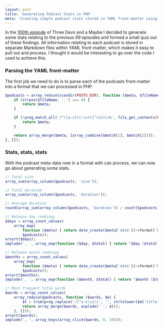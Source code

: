 ```yaml
---
layout: post
title: 'Generating Podcast Stats in PHP'
meta: 'Creating simple podcast stats stored in YAML front-matter using PHP'
---
```


In the [100th episode](http://threedevsandamaybe.com/the-one-hundredth-episode/) of Three Devs and a Maybe I decided to generate some stats relating to the previous 99 episodes and formed a small quiz out of these findings.
All information relating to each podcast is stored in separate Markdown files within YAML front-matter, which makes it easy to pull out and process.
I thought it would be interesting to go over the code I used to achieve this.

<!--more-->

### Parsing the YAML front-matter

The first job we need to do is to parse each of the podcasts front-matter into a format that we can processed in PHP.

```php
$podcasts = array_reduce(scandir(POSTS_DIR), function ($meta, $fileName) {
    if (strpos($fileName, '.') === 0) {
        return $meta;
    }

    if (!preg_match_all('/^([a-z]+):\s+([^\n]+)/m', file_get_contents(POSTS_DIR . '/' . $fileName), $match)) {
        return $meta;
    }

    return array_merge($meta, [array_combine($match[1], $match[2])]);
}, []);
```

### Stats, stats, stats

With the podcast meta-data now in a format with can process, we can now go about generating some stats.

```php
// Total size
array_sum(array_column($podcasts, 'size'));

// Total duration
array_sum(array_column($podcasts, 'duration'));

// Average duration
round(array_sum(array_column($podcasts, 'duration')) / count($podcasts));
```

```php
// Release day rankings
$days = array_count_values(
    array_map(
        function ($meta) { return date_create($meta['date'])->format('D'); },
        $podcasts));
arsort($days);
implode(', ', array_map(function ($day, $total) { return "$day ($total)"; }, array_keys($days), $days));

// Release month rankings
$months = array_count_values(
    array_map(
        function ($meta) { return date_create($meta['date'])->format('M'); },
        $podcasts));
arsort($months);
implode(', ', array_map(function ($month, $total) { return "$month ($total)"; }, array_keys($months), $months));
```

```php
// Most frequent title words
$words = array_count_values(
    array_reduce($podcasts, function ($words, $m) {
        $t = trim(preg_replace('/[^a-z\s]/i', '', strtolower($m['title'])));
        return array_merge($words, explode(' ', $t));
    }, []));
arsort($words);
implode(', ', array_keys(array_slice($words, 0, 10)));
```
